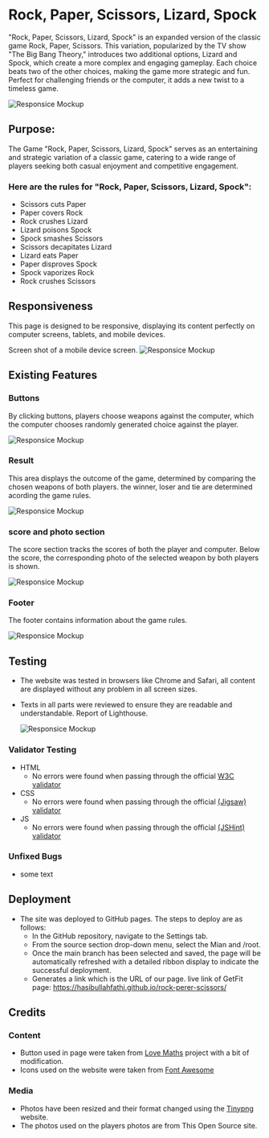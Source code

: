 # Rock, Paper, Scissors, Lizard, Spock
"Rock, Paper, Scissors, Lizard, Spock" is an expanded version of the classic game Rock, Paper, Scissors. This variation, popularized by the TV show "The Big Bang Theory," introduces two additional options, Lizard and Spock, which create a more complex and engaging gameplay. Each choice beats two of the other choices, making the game more strategic and fun. Perfect for challenging friends or the computer, it adds a new twist to a timeless game.

![Responsice Mockup](/media/main-img.png)

## Purpose:
The Game "Rock, Paper, Scissors, Lizard, Spock" serves as an entertaining and strategic variation of a classic game, catering to a wide range of players seeking both casual enjoyment and competitive engagement.


### Here are the rules for "Rock, Paper, Scissors, Lizard, Spock":

- Scissors cuts Paper
- Paper covers Rock
- Rock crushes Lizard
- Lizard poisons Spock
- Spock smashes Scissors
- Scissors decapitates Lizard
- Lizard eats Paper
- Paper disproves Spock
- Spock vaporizes Rock
- Rock crushes Scissors


## Responsiveness
This page is designed to be responsive, displaying its content perfectly on computer screens, tablets, and mobile devices.

Screen shot of a mobile device screen.
![Responsice Mockup](/media/responsive-img.png)

## Existing Features

### Buttons

By clicking buttons, players choose weapons against the computer, which the computer chooses randomly generated choice against the player.

![Responsice Mockup](/media/buttons-img.png)

### Result

This area displays the outcome of the game, determined by comparing the chosen weapons of both players. the winner, loser and tie are determined acording the game rules.

![Responsice Mockup](/media/resul-img.png)

### score and photo section

The score section tracks the scores of both the player and computer. Below the score, the corresponding photo of the selected weapon by both players is shown.

![Responsice Mockup](/media/score-img.png)

### Footer

The footer contains information about the game rules.

![Responsice Mockup](/media/footer-img.png)

## Testing

- The website was tested in browsers like Chrome and Safari, all content are displayed without any problem in all screen sizes.
- Texts in all parts were reviewed to ensure they are readable and understandable.
 Report of Lighthouse.

    ![Responsice Mockup](/media/lighthouse-img.png)

### Validator Testing 

- HTML
    - No errors were found when passing through the official [W3C validator](https://validator.w3.org/#validate_by_input)
- CSS
    - No errors were found when passing through the official [(Jigsaw) validator](https://jigsaw.w3.org/css-validator/#validate_by_input)
- JS
    - No errors were found when passing through the official [(JSHint) validator](https://jshint.com/)

### Unfixed Bugs

- some text

## Deployment
- The site was deployed to GitHub pages. The steps to deploy are as follows:
    - In the GitHub repository, navigate to the Settings tab.
    - From the source section drop-down menu, select the Mian and /root.
    - Once the main branch has been selected and saved, the page will be automatically refreshed with a detailed ribbon display to indicate the successful deployment.
    - Generates a link which is the URL of our page.
live link of GetFit page: https://hasibullahfathi.github.io/rock-perer-scissors/

## Credits 

### Content 

- Button used in page were taken from [Love Maths](https://code-institute-org.github.io/love-maths/) project with a bit of modification.
- Icons used on the website were taken from [Font Awesome](https://fontawesome.com/)

### Media

- Photos have been resized and their format changed using the [Tinypng](https://tinypng.com/) website.
- The photos used on the players photos are from This Open Source site.



